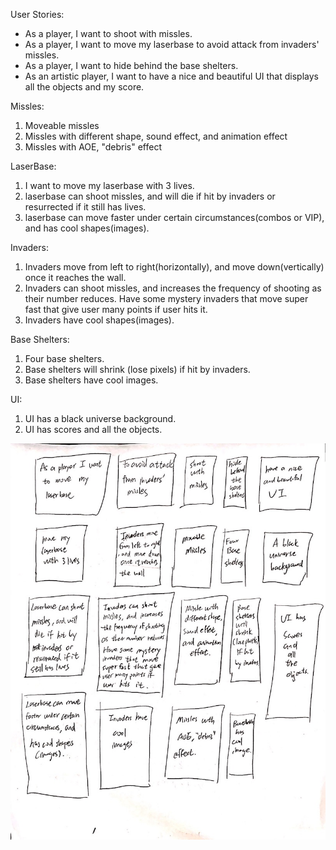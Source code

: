 User Stories:

-   As a player, I want to shoot with missles.
-   As a player, I want to move my laserbase to avoid attack from invaders' missles.
-   As a player, I want to hide behind the base shelters.
-   As an artistic player, I want to have a nice and beautiful UI that displays 
    all the objects and my score.


Missles: 
1. Moveable missles   
2. Missles with different shape, sound effect, and animation effect
3. Missles with AOE, "debris" effect

LaserBase: 
1. I want to move my laserbase with 3 lives.
2. laserbase can shoot missles, and will die if hit by invaders or resurrected if it still has lives.
3. laserbase can move faster under certain circumstances(combos or VIP), and has cool shapes(images).

Invaders:
1. Invaders move from left to right(horizontally), and move down(vertically) once it reaches the wall.
2. Invaders can shoot missles, and increases the frequency of shooting as their number reduces.
    Have some mystery invaders that move super fast that give user many points if user hits it.
3. Invaders have cool shapes(images).

Base Shelters:
1. Four base shelters.
2. Base shelters will shrink (lose pixels) if hit by invaders.
3. Base shelters have cool images.

UI:
1. UI has a black universe background.
2. UI has scores and all the objects.


![storyMap](https://github.com/ecs160ss12019/Nike/blob/master/storyMap.jpg)


